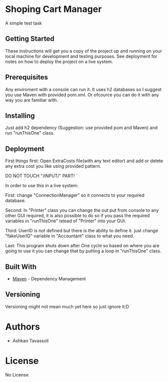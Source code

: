 # Shoping Cart Manager
A simple test task  

## Getting Started
These instructions will get you a copy of the project up and running on your local machine for development and testing purposes. See deployment for notes on how to deploy the project on a live system.

## Prerequisites
Any enviroment with a console can run it. It uses h2 databases so I suggest you use Maven with provided pom.xml. Or ofcource you can do it with any way you are familiar with.

## Installing
Just add h2 dependency (Suggestion: use provided pom and Maven) and run "runThisOne" class.

## Deployment
First things first: Open ExtraCosts file(with any text editor) and add or delete any extra cost you like using provided pattern.

DO NOT TOUCH "/INPUT/" PART!
`

In order to use this in a live system:

First: change "ConnectionManager" so it connects to your required database.

Second: In "Printer" class you can change the out put from console to any other GUI required, it is also possible to do so if you pass the required variables in "runThisOne" istead of "Printer" into your GUI.

Third: UserID is not defined but there is the ability to define it. just change "fakeUserID" variable in "Accountant" class to what you need.

Last: This program shuts down after One cycle so based on where you are going to use it you can change that by putting a loop in "runThisOne" class.

## Built With
* [Maven](https://maven.apache.org/) - Dependency Management

## Versioning
Versioning might not mean much yet here so just ignore it:D

# Authors
* Ashkan Tavassoli

# License
No License
